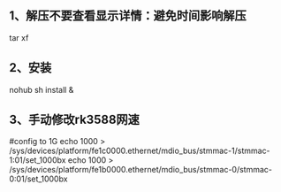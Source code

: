  ## 1、解压不要查看显示详情：避免时间影响解压
tar xf 

## 2、安装
nohub sh install  &

## 3、手动修改rk3588网速
  #config to 1G
echo 1000 > /sys/devices/platform/fe1c0000.ethernet/mdio_bus/stmmac-1/stmmac-1\:01/set_1000bx
echo 1000 > /sys/devices/platform/fe1b0000.ethernet/mdio_bus/stmmac-0/stmmac-0\:01/set_1000bx
